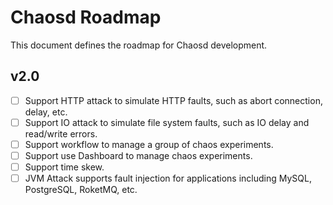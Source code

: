 # Chaosd Roadmap

This document defines the roadmap for Chaosd development.

## v2.0

- [ ] Support HTTP attack to simulate HTTP faults, such as abort connection, delay, etc.
- [ ] Support IO attack to simulate file system faults, such as IO delay and read/write errors.
- [ ] Support workflow to manage a group of chaos experiments.
- [ ] Support use Dashboard to manage chaos experiments.
- [ ] Support time skew.
- [ ] JVM Attack supports fault injection for applications including MySQL, PostgreSQL, RoketMQ, etc.
